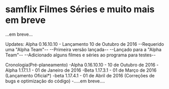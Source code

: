 # samflix Filmes Séries e muito mais em breve

...em breve...

Updates:
Alpha 0.16.10.10 - Lançamento 10 de Outubro de 2016
--Requerido uma "Alpha Team"--
--Primeira versão lançada--
--Lançado para a "Alpha Team"--
--Adicionado alguns filmes e séries ao programa para testes--





Cronologia(Pré-planeamento)
-Alpha 0.16.10.10 - 10 de Outubro de 2016
-Alpha 1.17.1.1 - 01 de Janeiro de 2016
-Beta 1.17.3.1 - 01 de Março de 2016 (Lançamento Oficial*)
-beta 1.17.4.1 - 01 de Abril de 2016 (Correções de bugs e optimização do código)
-.....em breve....
